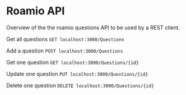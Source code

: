 # Roamio API
Overview of the the roamio questions API to be used by a REST client.

Get all questions
`GET localhost:3000/Questions`

Add a question
`POST localhost:3000/Questions`

Get one question
`GET localhost:3000/Questions/{id}`

Update one question
`PUT localhost:3000/Questions/{id}`

Delete one question
`DELETE localhost:3000/Questions/{id}`
